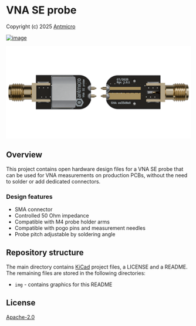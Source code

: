 # VNA SE probe

Copyright (c) 2025 [Antmicro](https://www.antmicro.com)

[![image](https://img.shields.io/badge/View%20on-Antmicro%20Open%20Hardware%20Portal-332d37?style=flat-square)](https://openhardware.antmicro.com/boards/vna-se-probe)

![](img/top_transparent.png)

## Overview

This project contains open hardware design files for a VNA SE probe that can be used for VNA measurements on production PCBs, without the need to solder or add dedicated connectors.

### Design features

* SMA connector
* Controlled 50 Ohm impedance
* Compatible with M4 probe holder arms
* Compatible with pogo pins and measurement needles
* Probe pitch adjustable by soldering angle

## Repository structure

The main directory contains [KiCad](https://www.kicad.org/) project files, a LICENSE and a README.
The remaining files are stored in the following directories:

* `img` - contains graphics for this README

## License

[Apache-2.0](LICENSE)

